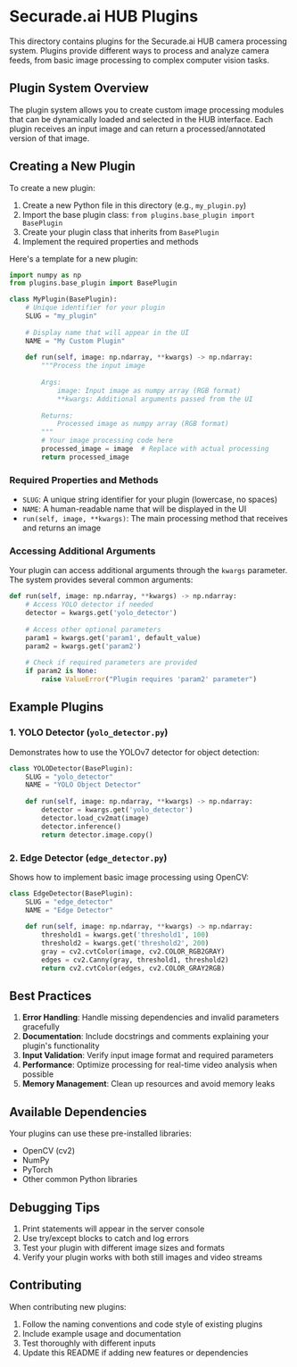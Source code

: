 # Securade.ai HUB Plugins

This directory contains plugins for the Securade.ai HUB camera processing system. Plugins provide different ways to process and analyze camera feeds, from basic image processing to complex computer vision tasks.

## Plugin System Overview

The plugin system allows you to create custom image processing modules that can be dynamically loaded and selected in the HUB interface. Each plugin receives an input image and can return a processed/annotated version of that image.

## Creating a New Plugin

To create a new plugin:

1. Create a new Python file in this directory (e.g., `my_plugin.py`)
2. Import the base plugin class: `from plugins.base_plugin import BasePlugin`
3. Create your plugin class that inherits from `BasePlugin`
4. Implement the required properties and methods

Here's a template for a new plugin:

```python
import numpy as np
from plugins.base_plugin import BasePlugin

class MyPlugin(BasePlugin):
    # Unique identifier for your plugin
    SLUG = "my_plugin"
    
    # Display name that will appear in the UI
    NAME = "My Custom Plugin"
    
    def run(self, image: np.ndarray, **kwargs) -> np.ndarray:
        """Process the input image
        
        Args:
            image: Input image as numpy array (RGB format)
            **kwargs: Additional arguments passed from the UI
            
        Returns:
            Processed image as numpy array (RGB format)
        """
        # Your image processing code here
        processed_image = image  # Replace with actual processing
        return processed_image
```

### Required Properties and Methods

- `SLUG`: A unique string identifier for your plugin (lowercase, no spaces)
- `NAME`: A human-readable name that will be displayed in the UI
- `run(self, image, **kwargs)`: The main processing method that receives and returns an image

### Accessing Additional Arguments

Your plugin can access additional arguments through the `kwargs` parameter. The system provides several common arguments:

```python
def run(self, image: np.ndarray, **kwargs) -> np.ndarray:
    # Access YOLO detector if needed
    detector = kwargs.get('yolo_detector')
    
    # Access other optional parameters
    param1 = kwargs.get('param1', default_value)
    param2 = kwargs.get('param2')
    
    # Check if required parameters are provided
    if param2 is None:
        raise ValueError("Plugin requires 'param2' parameter")
```

## Example Plugins

### 1. YOLO Detector (`yolo_detector.py`)
Demonstrates how to use the YOLOv7 detector for object detection:
```python
class YOLODetector(BasePlugin):
    SLUG = "yolo_detector"
    NAME = "YOLO Object Detector"
    
    def run(self, image: np.ndarray, **kwargs) -> np.ndarray:
        detector = kwargs.get('yolo_detector')
        detector.load_cv2mat(image)
        detector.inference()
        return detector.image.copy()
```

### 2. Edge Detector (`edge_detector.py`)
Shows how to implement basic image processing using OpenCV:
```python
class EdgeDetector(BasePlugin):
    SLUG = "edge_detector"
    NAME = "Edge Detector"
    
    def run(self, image: np.ndarray, **kwargs) -> np.ndarray:
        threshold1 = kwargs.get('threshold1', 100)
        threshold2 = kwargs.get('threshold2', 200)
        gray = cv2.cvtColor(image, cv2.COLOR_RGB2GRAY)
        edges = cv2.Canny(gray, threshold1, threshold2)
        return cv2.cvtColor(edges, cv2.COLOR_GRAY2RGB)
```

## Best Practices

1. **Error Handling**: Handle missing dependencies and invalid parameters gracefully
2. **Documentation**: Include docstrings and comments explaining your plugin's functionality
3. **Input Validation**: Verify input image format and required parameters
4. **Performance**: Optimize processing for real-time video analysis when possible
5. **Memory Management**: Clean up resources and avoid memory leaks

## Available Dependencies

Your plugins can use these pre-installed libraries:
- OpenCV (cv2)
- NumPy
- PyTorch
- Other common Python libraries

## Debugging Tips

1. Print statements will appear in the server console
2. Use try/except blocks to catch and log errors
3. Test your plugin with different image sizes and formats
4. Verify your plugin works with both still images and video streams

## Contributing

When contributing new plugins:
1. Follow the naming conventions and code style of existing plugins
2. Include example usage and documentation
3. Test thoroughly with different inputs
4. Update this README if adding new features or dependencies